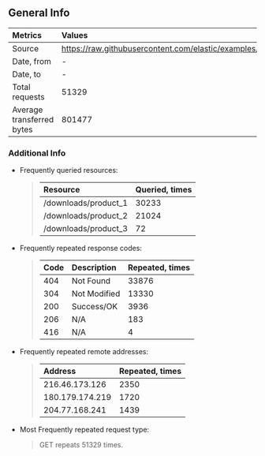 ## General Info
|Metrics|Values|
|:---|:---|
|Source|https://raw.githubusercontent.com/elastic/examples/master/Common%20Data%20Formats/nginx_logs/nginx_logs|
|Date, from|-|
|Date, to|-|
|Total requests|51329|
|Average transferred bytes|801477|

### Additional Info
* Frequently queried resources: 
    >|Resource|Queried, times|
    >|:---|:---|
    >|/downloads/product_1|30233|
    >|/downloads/product_2|21024|
    >|/downloads/product_3|72|

* Frequently repeated response codes: 
    >|Code|Description|Repeated, times|
    >|:---|:---|:---|
    >|404|Not Found|33876|
    >|304|Not Modified|13330|
    >|200|Success/OK|3936|
    >|206|N/A|183|
    >|416|N/A|4|

* Frequently repeated remote addresses: 
    >|Address|Repeated, times|
    >|:---|:---|
    >|216.46.173.126|2350|
    >|180.179.174.219|1720|
    >|204.77.168.241|1439|

* Most Frequently repeated request type: 
    >GET repeats 51329 times.

